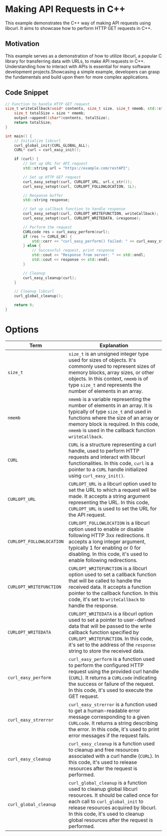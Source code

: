 # Making API Requests in C++

This example demonstrates the C++ way of making API requests using libcurl. It aims to showcase how to perform HTTP GET requests in C++.

## Motivation

This example serves as a demonstration of how to utilize libcurl, a popular C library for transferring data with URLs, to make API requests in C++. Understanding how to interact with APIs is essential for many software development projects.Showcasing a simple example, developers can grasp the fundamentals and build upon them for more complex applications.

## Code Snippet

```cpp
// Function to handle HTTP GET request
size_t writeCallback(void* contents, size_t size, size_t nmemb, std::string* output) {
    size_t totalSize = size * nmemb;
    output->append((char*)contents, totalSize);
    return totalSize;
}

int main() {
    // Initialize libcurl
    curl_global_init(CURL_GLOBAL_ALL);
    CURL* curl = curl_easy_init();

    if (curl) {
        // Set up URL for API request
        std::string url = "https://example.com/restAPI";

        // Set up HTTP GET request
        curl_easy_setopt(curl, CURLOPT_URL, url.c_str());
        curl_easy_setopt(curl, CURLOPT_FOLLOWLOCATION, 1L);

        // Response buffer
        std::string response;

        // Set up callback function to handle response
        curl_easy_setopt(curl, CURLOPT_WRITEFUNCTION, writeCallback);
        curl_easy_setopt(curl, CURLOPT_WRITEDATA, &response);

        // Perform the request
        CURLcode res = curl_easy_perform(curl);
        if (res != CURLE_OK) {
            std::cerr << "curl_easy_perform() failed: " << curl_easy_strerror(res) << std::endl;
        } else {
            // Successful request, print response
            std::cout << "Response from server: " << std::endl;
            std::cout << response << std::endl;
        }

        // Cleanup
        curl_easy_cleanup(curl);
    }

    // Cleanup libcurl
    curl_global_cleanup();

    return 0;
}
```
# Options

| Term                     | Explanation                                                                                                                                                                                                                              |
|--------------------------|------------------------------------------------------------------------------------------------------------------------------------------------------------------------------------------------------------------------------------------|
| `size_t`                 | `size_t` is an unsigned integer type used for sizes of objects. It's commonly used to represent sizes of memory blocks, array sizes, or other objects. In this context, `nmemb` is of type `size_t` and represents the number of elements in an array. |
| `nmemb`                  | `nmemb` is a variable representing the number of elements in an array. It is typically of type `size_t` and used in functions where the size of an array or memory block is required. In this code, `nmemb` is used in the callback function `writeCallback`.                                  |
| `CURL`                   | `CURL` is a structure representing a curl handle, used to perform HTTP requests and interact with libcurl functionalities. In this code, `curl` is a pointer to a `CURL` handle initialized using `curl_easy_init()`.                                                                                  |
| `CURLOPT_URL`            | `CURLOPT_URL` is a libcurl option used to set the URL to which a request will be made. It accepts a string argument representing the URL. In this code, `CURLOPT_URL` is used to set the URL for the API request.                                                                         |
| `CURLOPT_FOLLOWLOCATION` | `CURLOPT_FOLLOWLOCATION` is a libcurl option used to enable or disable following HTTP 3xx redirections. It accepts a long integer argument, typically 1 for enabling or 0 for disabling. In this code, it's used to enable following redirections.                                              |
| `CURLOPT_WRITEFUNCTION`  | `CURLOPT_WRITEFUNCTION` is a libcurl option used to set a callback function that will be called to handle the received data. It accepts a function pointer to the callback function. In this code, it's set to `writeCallback` to handle the response.                                                |
| `CURLOPT_WRITEDATA`      | `CURLOPT_WRITEDATA` is a libcurl option used to set a pointer to user-defined data that will be passed to the write callback function specified by `CURLOPT_WRITEFUNCTION`. In this code, it's set to the address of the `response` string to store the received data.                                     |
| `curl_easy_perform`      | `curl_easy_perform` is a function used to perform the configured HTTP request using the provided curl handle (`CURL`). It returns a `CURLcode` indicating the success or failure of the request. In this code, it's used to execute the GET request.                                                    |
| `curl_easy_strerror`     | `curl_easy_strerror` is a function used to get a human-readable error message corresponding to a given `CURLcode`. It returns a string describing the error. In this code, it's used to print error messages if the request fails.                                                                          |
| `curl_easy_cleanup`      | `curl_easy_cleanup` is a function used to cleanup and free resources associated with a curl handle (`CURL`). In this code, it's used to release resources after the request is performed.                                                                                                            |
| `curl_global_cleanup`    | `curl_global_cleanup` is a function used to cleanup global libcurl resources. It should be called once for each call to `curl_global_init` to release resources acquired by libcurl. In this code, it's used to cleanup global resources after the request is performed.                                     |


